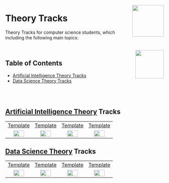 <img align="right" width="100" src="https://github.com/cs-MohamedAyman/cs-MohamedAyman/blob/main/repos-logos/datacamp.jpg"></img>

# Theory Tracks
Theory Tracks for computer science students, which including the following main topics:

<br>
<img align="right" width="90" height="90" src="https://github.com/cs-MohamedAyman/cs-MohamedAyman/blob/main/repos-logos/agenda.jpg">

## Table of Contents
  * [Artificial Intelligence Theory Tracks](#Artificial-Intelligence-Theory-Tracks)
  * [Data Science Theory Tracks](#Data-Science-Theory-Tracks)

<br><br>

## [Artificial Intelligence Theory](https://github.com/cs-MohamedAyman/DataCamp-Tracks/blob/master/Theory/Theory/README.md) Tracks

<table>
    <tbody>
        <tr>
<td align=center width="25%"><a href="https://github.com/cs-MohamedAyman/DataCamp-Tracks/blob/master/Theory/Theory/README.md">Template</a></td>
<td align=center width="25%"><a href="https://github.com/cs-MohamedAyman/DataCamp-Tracks/blob/master/Theory/Theory/README.md">Template</a></td>
<td align=center width="25%"><a href="https://github.com/cs-MohamedAyman/DataCamp-Tracks/blob/master/Theory/Theory/README.md">Template</a></td>
<td align=center width="25%"><a href="https://github.com/cs-MohamedAyman/DataCamp-Tracks/blob/master/Theory/Theory/README.md">Template</a></td>
        </tr>
        <tr>
<td align=center width="25%"><img src="https://github.com/cs-MohamedAyman/DataCamp-Tracks/blob/master/org-logos/theory.jpg" width="70%"></img></td>
<td align=center width="25%"><img src="https://github.com/cs-MohamedAyman/DataCamp-Tracks/blob/master/org-logos/theory.jpg" width="70%"></img></td>
<td align=center width="25%"><img src="https://github.com/cs-MohamedAyman/DataCamp-Tracks/blob/master/org-logos/theory.jpg" width="70%"></img></td>
<td align=center width="25%"><img src="https://github.com/cs-MohamedAyman/DataCamp-Tracks/blob/master/org-logos/theory.jpg" width="70%"></img></td>
        </tr>
    </tbody>
</table>


## [Data Science Theory](https://github.com/cs-MohamedAyman/DataCamp-Tracks/blob/master/Theory/Theory/README.md) Tracks

<table>
    <tbody>
        <tr>
<td align=center width="25%"><a href="https://github.com/cs-MohamedAyman/DataCamp-Tracks/blob/master/Theory/Theory/README.md">Template</a></td>
<td align=center width="25%"><a href="https://github.com/cs-MohamedAyman/DataCamp-Tracks/blob/master/Theory/Theory/README.md">Template</a></td>
<td align=center width="25%"><a href="https://github.com/cs-MohamedAyman/DataCamp-Tracks/blob/master/Theory/Theory/README.md">Template</a></td>
<td align=center width="25%"><a href="https://github.com/cs-MohamedAyman/DataCamp-Tracks/blob/master/Theory/Theory/README.md">Template</a></td>
        </tr>
        <tr>
<td align=center width="25%"><img src="https://github.com/cs-MohamedAyman/DataCamp-Tracks/blob/master/org-logos/theory.jpg" width="70%"></img></td>
<td align=center width="25%"><img src="https://github.com/cs-MohamedAyman/DataCamp-Tracks/blob/master/org-logos/theory.jpg" width="70%"></img></td>
<td align=center width="25%"><img src="https://github.com/cs-MohamedAyman/DataCamp-Tracks/blob/master/org-logos/theory.jpg" width="70%"></img></td>
<td align=center width="25%"><img src="https://github.com/cs-MohamedAyman/DataCamp-Tracks/blob/master/org-logos/theory.jpg" width="70%"></img></td>
        </tr>
    </tbody>
</table>
